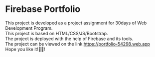 # Firebase Portfolio
This project is developed as a project assignment for 30days of Web Development Program.<br>
This project is based on HTML/CSS/JS/Bootstrap.<br>
The project is deployed with the help of Firebase and its tools.<br>
The project can be viewed on the link:https://portfolio-54298.web.app<br>
Hope you like it!🙂️🙂️!
